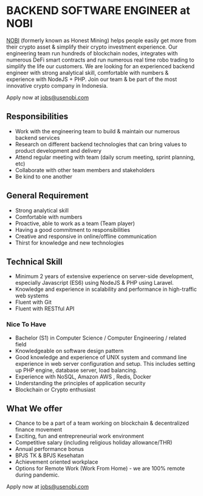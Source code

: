 # BACKEND SOFTWARE ENGINEER at NOBI
 
[NOBI](https://usenobi.com) (formerly known as Honest Mining) helps people easily get more from their crypto asset & simplify their crypto investment experience. Our engineering team run hundreds of blockchain nodes, integrates with numerous DeFi smart contracts and run numerous real time robo trading to simplify the life our customers. We are looking for an experienced backend engineer with strong analytical skill, comfortable with numbers & experience with NodeJS + PHP. Join our team & be part of the most innovative crypto company in Indonesia.

Apply now at [jobs@usenobi.com](jobs@usenobi.com)

## Responsibilities
- Work with the engineering team to build & maintain our numerous backend services
- Research on different backend technologies that can bring values to product development and delivery
- Attend regular meeting with team (daily scrum meeting, sprint planning, etc)
- Collaborate with other team members and stakeholders
- Be kind to one another

## General Requirement
- Strong analytical skill 
- Comfortable with numbers 
- Proactive, able to work as a team (Team player)
- Having a good commitment to responsibilities
- Creative and responsive in online/offline communication
- Thirst for knowledge and new technologies

## Technical Skill 
- Minimum 2 years of extensive experience on server-side development, especially Javascript (ES6) using NodeJS & PHP using Laravel.
- Knowledge and experience in scalability and performance in high-traffic web systems
- Fluent with Git
- Fluent with RESTful API

### Nice To Have
- Bachelor (S1) in Computer Science / Computer Engineering / related field
- Knowledgeable on software design pattern 
- Good knowledge and experience of UNIX system and command line experience in web server configuration and setup. This includes setting up PHP engine, database server, load balancing.
- Experience with NoSQL, Amazon AWS , Redis, Docker
- Understanding the principles of application security 
- Blockchain or Crypto enthusiast

## What We offer
- Chance to be a part of a team working on blockchain & decentralized finance movement
- Exciting, fun and entrepreneurial work environment
- Competitive salary (including religious holiday allowance/THR)
- Annual performance bonus
- BPJS TK & BPJS Kesehatan
- Achievement oriented workplace
- Options for Remote Work (Work From Home) - we are 100% remote during pandemic.

Apply now at [jobs@usenobi.com](jobs@usenobi.com)
